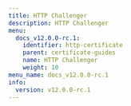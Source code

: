 ```yaml
---
title: HTTP Challenger
description: HTTP Challenger
menu:
  docs_v12.0.0-rc.1:
    identifier: http-certificate
    parent: certificate-guides
    name: HTTP Challenger
    weight: 10
menu_name: docs_v12.0.0-rc.1
info:
  version: v12.0.0-rc.1
---
```


